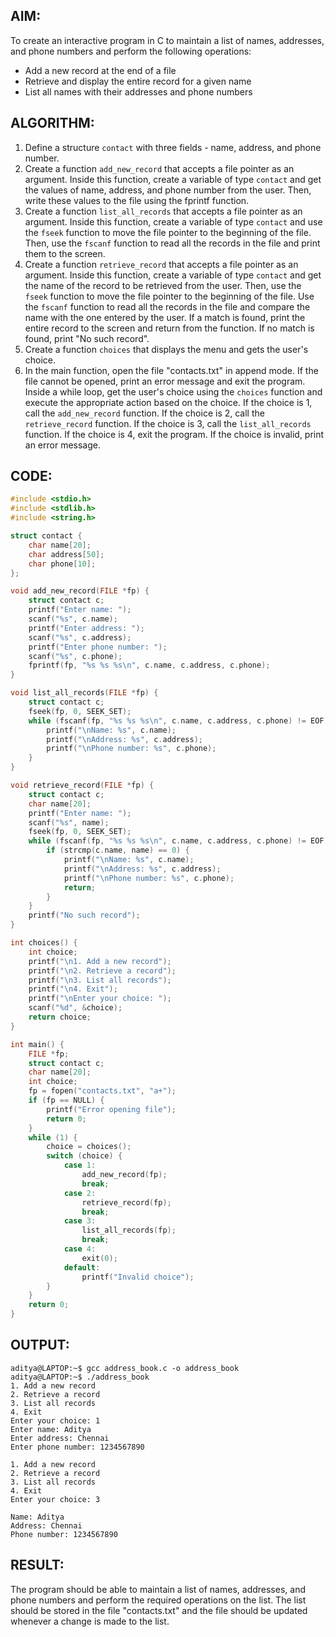 ## AIM: 
To create an interactive program in C to maintain a list of names, addresses, and phone numbers and perform the following operations:
* Add a new record at the end of a file
* Retrieve and display the entire record for a given name
* List all names with their addresses and phone numbers

## ALGORITHM:

1. Define a structure `contact` with three fields - name, address, and phone number.
2. Create a function `add_new_record` that accepts a file pointer as an argument. Inside this function, create a variable of type `contact` and get the values of name, address, and phone number from the user. Then, write these values to the file using the fprintf function.
3. Create a function `list_all_records` that accepts a file pointer as an argument. Inside this function, create a variable of type `contact` and use the `fseek` function to move the file pointer to the beginning of the file. Then, use the `fscanf` function to read all the records in the file and print them to the screen.
4. Create a function `retrieve_record` that accepts a file pointer as an argument. Inside this function, create a variable of type `contact` and get the name of the record to be retrieved from the user. Then, use the `fseek` function to move the file pointer to the beginning of the file. Use the `fscanf` function to read all the records in the file and compare the name with the one entered by the user. If a match is found, print the entire record to the screen and return from the function. If no match is found, print "No such record".
5. Create a function `choices` that displays the menu and gets the user's choice.
6. In the main function, open the file "contacts.txt" in append mode. If the file cannot be opened, print an error message and exit the program. Inside a while loop, get the user's choice using the `choices` function and execute the appropriate action based on the choice. If the choice is 1, call the `add_new_record` function. If the choice is 2, call the `retrieve_record` function. If the choice is 3, call the `list_all_records` function. If the choice is 4, exit the program. If the choice is invalid, print an error message.

## CODE:
```c
#include <stdio.h>
#include <stdlib.h>
#include <string.h>

struct contact {
    char name[20];
    char address[50];
    char phone[10];
};

void add_new_record(FILE *fp) {
    struct contact c;
    printf("Enter name: ");
    scanf("%s", c.name);
    printf("Enter address: ");
    scanf("%s", c.address);
    printf("Enter phone number: ");
    scanf("%s", c.phone);
    fprintf(fp, "%s %s %s\n", c.name, c.address, c.phone);
}

void list_all_records(FILE *fp) {
    struct contact c;
    fseek(fp, 0, SEEK_SET);
    while (fscanf(fp, "%s %s %s\n", c.name, c.address, c.phone) != EOF) {
        printf("\nName: %s", c.name);
        printf("\nAddress: %s", c.address);
        printf("\nPhone number: %s", c.phone);
    }
}

void retrieve_record(FILE *fp) {
    struct contact c;
    char name[20];
    printf("Enter name: ");
    scanf("%s", name);
    fseek(fp, 0, SEEK_SET);
    while (fscanf(fp, "%s %s %s\n", c.name, c.address, c.phone) != EOF) {
        if (strcmp(c.name, name) == 0) {
            printf("\nName: %s", c.name);
            printf("\nAddress: %s", c.address);
            printf("\nPhone number: %s", c.phone);
            return;
        }
    }
    printf("No such record");
}

int choices() {
    int choice;
    printf("\n1. Add a new record");
    printf("\n2. Retrieve a record");
    printf("\n3. List all records");
    printf("\n4. Exit");
    printf("\nEnter your choice: ");
    scanf("%d", &choice);
    return choice;
}

int main() {
    FILE *fp;
    struct contact c;
    char name[20];
    int choice;
    fp = fopen("contacts.txt", "a+");
    if (fp == NULL) {
        printf("Error opening file");
        return 0;
    }
    while (1) {
        choice = choices();
        switch (choice) {
            case 1:
                add_new_record(fp);
                break;
            case 2:
                retrieve_record(fp);
                break;
            case 3:
                list_all_records(fp);
                break;
            case 4:
                exit(0);
            default:
                printf("Invalid choice");
        }
    }
    return 0;
}
```

## OUTPUT:
```
aditya@LAPTOP:~$ gcc address_book.c -o address_book
aditya@LAPTOP:~$ ./address_book
1. Add a new record
2. Retrieve a record
3. List all records
4. Exit
Enter your choice: 1
Enter name: Aditya
Enter address: Chennai
Enter phone number: 1234567890

1. Add a new record
2. Retrieve a record
3. List all records
4. Exit
Enter your choice: 3

Name: Aditya
Address: Chennai
Phone number: 1234567890
```
## RESULT:
The program should be able to maintain a list of names, addresses, and phone numbers and perform the required operations on the list. The list should be stored in the file "contacts.txt" and the file should be updated whenever a change is made to the list.
